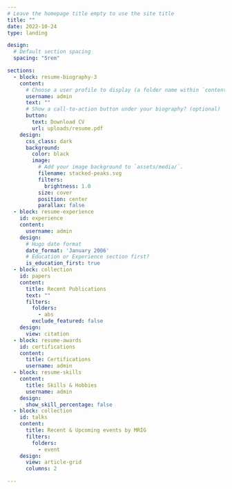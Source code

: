 ```yaml
---
# Leave the homepage title empty to use the site title
title: ""
date: 2022-10-24
type: landing

design:
  # Default section spacing
  spacing: "5rem"

sections:
  - block: resume-biography-3
    content:
      # Choose a user profile to display (a folder name within `content/authors/`)
      username: admin
      text: ""
      # Show a call-to-action button under your biography? (optional)
      button:
        text: Download CV
        url: uploads/resume.pdf
    design:
      css_class: dark
      background:
        color: black
        image:
          # Add your image background to `assets/media/`.
          filename: stacked-peaks.svg
          filters:
            brightness: 1.0
          size: cover
          position: center
          parallax: false
  - block: resume-experience
    id: experience
    content:
      username: admin
    design:
      # Hugo date format
      date_format: 'January 2006'
      # Education or Experience section first?
      is_education_first: true
  - block: collection
    id: papers
    content:
      title: Recent Publications
      text: ""
      filters:
        folders:
          - abs
        exclude_featured: false
    design:
      view: citation
  - block: resume-awards
    id: certifications
    content:
      title: Certifications
      username: admin
  - block: resume-skills
    content:
      title: Skills & Hobbies
      username: admin
    design:
      show_skill_percentage: false
  - block: collection
    id: talks
    content:
      title: Recent & Upcoming events by MRIG
      filters:
        folders:
          - event
    design:
      view: article-grid
      columns: 2

---
```

